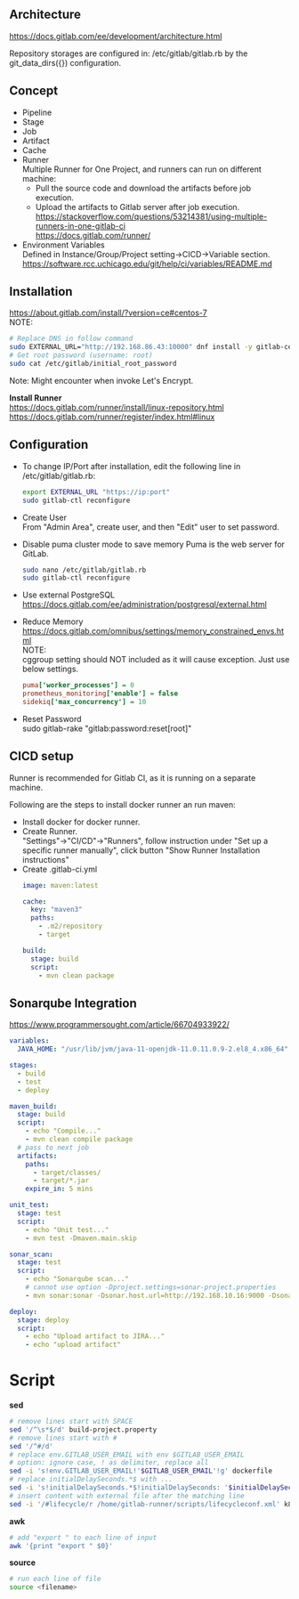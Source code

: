 ## Architecture
https://docs.gitlab.com/ee/development/architecture.html  

Repository storages are configured in: /etc/gitlab/gitlab.rb by the git_data_dirs({}) configuration.  

## Concept
- Pipeline
- Stage
- Job
- Artifact
- Cache
- Runner  
  Multiple Runner for One Project, and runners can run on different machine:  
  - Pull the source code and download the artifacts before job execution.  
  - Upload the artifacts to Gitlab server after job execution.
  https://stackoverflow.com/questions/53214381/using-multiple-runners-in-one-gitlab-ci  
  https://docs.gitlab.com/runner/  
- Environment Variables  
  Defined in Instance/Group/Project setting->CICD->Variable section.  
  https://software.rcc.uchicago.edu/git/help/ci/variables/README.md  
  
## Installation
https://about.gitlab.com/install/?version=ce#centos-7  
NOTE:  
```sh
# Replace DNS in follow command
sudo EXTERNAL_URL="http://192.168.86.43:10000" dnf install -y gitlab-ce
# Get root password (username: root)
sudo cat /etc/gitlab/initial_root_password
```
Note: Might encounter when invoke Let's Encrypt.

**Install Runner**  
https://docs.gitlab.com/runner/install/linux-repository.html  
https://docs.gitlab.com/runner/register/index.html#linux

## Configuration
- To change IP/Port after installation, edit the following line in /etc/gitlab/gitlab.rb:  
    ```sh
    export EXTERNAL_URL "https://ip:port"  
    sudo gitlab-ctl reconfigure  
    ```

- Create User  
From "Admin Area", create user, and then "Edit" user to set password.

- Disable puma cluster mode to save memory
  Puma is the web server for GitLab.
  ```sh
  sudo nano /etc/gitlab/gitlab.rb  
  sudo gitlab-ctl reconfigure
  ```
- Use external PostgreSQL
  https://docs.gitlab.com/ee/administration/postgresql/external.html  

- Reduce Memory  
  https://docs.gitlab.com/omnibus/settings/memory_constrained_envs.html  
  NOTE:  
  cggroup setting should NOT included as it will cause exception. Just use below settings.
    ```ini
    puma['worker_processes'] = 0
    prometheus_monitoring['enable'] = false
    sidekiq['max_concurrency'] = 10
    ```
- Reset Password  
  sudo gitlab-rake "gitlab:password:reset[root]"

## CICD setup
Runner is recommended for Gitlab CI, as it is running on a separate machine.

Following are the steps to install docker runner an run maven:  
- Install docker for docker runner.
- Create Runner.  
  "Settings"->"CI/CD"->"Runners", follow instruction under "Set up a specific runner manually", click button "Show Runner Installation instructions"
- Create .gitlab-ci.yml
  ```yml
  image: maven:latest

  cache:
    key: "maven3"
    paths:
      - .m2/repository
      - target

  build:
    stage: build
    script:
      - mvn clean package
  ```

## Sonarqube Integration
https://www.programmersought.com/article/66704933922/  

```yml
variables:
  JAVA_HOME: "/usr/lib/jvm/java-11-openjdk-11.0.11.0.9-2.el8_4.x86_64"

stages:
  - build
  - test
  - deploy

maven_build:
  stage: build
  script:
    - echo "Compile..."
    - mvn clean compile package
  # pass to next job
  artifacts:
    paths:
      - target/classes/
      - target/*.jar
    expire_in: 5 mins

unit_test:
  stage: test
  script:
    - echo "Unit test..."
    - mvn test -Dmaven.main.skip

sonar_scan:
  stage: test
  script:
    - echo "Sonarqube scan..."
    # cannot use option -Dproject.settings=sonar-project.properties
    - mvn sonar:sonar -Dsonar.host.url=http://192.168.10.16:9000 -Dsonar.login=b6bf2cd55f171c5e16cfa6618357fb3b362b2e55 -Dsonar.projectKey=smartjava-core

deploy:
  stage: deploy
  script:
    - echo "Upload artifact to JIRA..."
    - echo "upload artifact"
```

# Script
**sed**
```sh
# remove lines start with SPACE
sed '/^\s*$/d' build-project.property
# remove lines start with #
sed '/^#/d'
# replace env.GITLAB_USER_EMAIL with env $GITLAB_USER_EMAIL
# option: ignore case, ! as delimiter, replace all
sed -i 's!env.GITLAB_USER_EMAIL!'$GITLAB_USER_EMAIL'!g' dockerfile
# replace initialDelaySeconds.*$ with ...
sed -i 's!initialDelaySeconds.*$!initialDelaySeconds: '$initialDelaySeconds'!g' k8s.release.yaml
# insert content with external file after the matching line
sed -i '/#lifecycle/r /home/gitlab-runner/scripts/lifecycleconf.xml' k8s.release.yaml
```
**awk**
```sh
# add "export " to each line of input
awk '{print "export " $0}'
```
**source**
```sh
# run each line of file
source <filename>
```
